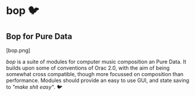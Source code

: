 # bop 🐦
## Bop for Pure Data

[bop.png]

*bop* is a suite of modules for computer music composition an Pure Data.  It builds upon some of conventions of Orac 2.0, with the aim of being somewhat cross compatible, though more focussed on composition than performance.  Modules should provide an easy to use GUI, and state saving to *"make shit easy"*. 🐦


